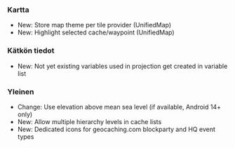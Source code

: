 ### Kartta
- New: Store map theme per tile provider (UnifiedMap)
- New: Highlight selected cache/waypoint (UnifiedMap)

### Kätkön tiedot
- New: Not yet existing variables used in projection get created in variable list

### Yleinen
- Change: Use elevation above mean sea level (if available, Android 14+ only)
- New: Allow multiple hierarchy levels in cache lists
- New: Dedicated icons for geocaching.com blockparty and HQ event types

